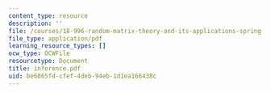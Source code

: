 ```yaml
---
content_type: resource
description: ''
file: /courses/18-996-random-matrix-theory-and-its-applications-spring-2004/be6865fdcfef4deb94eb1d1ea166438c_inference.pdf
file_type: application/pdf
learning_resource_types: []
ocw_type: OCWFile
resourcetype: Document
title: inference.pdf
uid: be6865fd-cfef-4deb-94eb-1d1ea166438c
---
```

